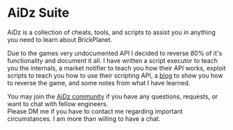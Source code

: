 # AiDz Suite
AiDz is a collection of cheats, tools, and scripts to assist you in anything you need to learn about BrickPlanet.  
  
Due to the games very undocumented API I decided to reverse 80% of it's functionality and document it all. I have written a script executor to teach you the internals, a market notifier to teach you how their API works, exploit scripts to teach you how to use their scripting API, a [blog](https://fish-sticks.github.io/) to show you how to reverse the game, and some notes from what I have learned.
  
You may join the [AiDz community](https://discord.gg/8VmZQyd5WZ) if you have any questions, requests, or want to chat with fellow engineers.  
Please DM me if you have to contact me regarding important circumstances. I am more than willing to have a chat.
